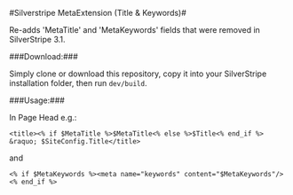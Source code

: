 #Silverstripe MetaExtension (Title & Keywords)#

Re-adds 'MetaTitle' and 'MetaKeywords' fields that were removed in SilverStripe 3.1.

###Download:###

Simply clone or download this repository, copy it into your SilverStripe installation folder, then run `dev/build`.

###Usage:###

In Page Head e.g.:

```
<title><% if $MetaTitle %>$MetaTitle<% else %>$Title<% end_if %> &raquo; $SiteConfig.Title</title>
```

and

```
<% if $MetaKeywords %><meta name="keywords" content="$MetaKeywords"/><% end_if %>
```
